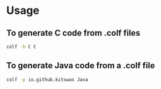 # Usage

## To generate C code from .colf files

```bash
colf -b C C
```

## To generate Java code from a .colf file

```bash
colf -p io.github.kitswas Java
```
